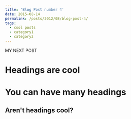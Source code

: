 ```yaml
---
title: 'Blog Post number 4'
date: 2015-08-14
permalink: /posts/2012/08/blog-post-4/
tags:
  - cool posts
  - category1
  - category2
---
```


MY NEXT POST

Headings are cool
======

You can have many headings
======

Aren't headings cool?
------
